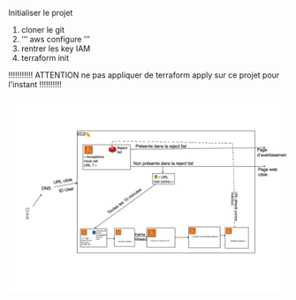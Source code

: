 
Initialiser le projet

1. cloner le git 
2. ’’’ aws configure ’’’
3. rentrer les key IAM
4. terraform init



!!!!!!!!!!! ATTENTION ne pas appliquer de terraform apply sur ce projet pour l'instant !!!!!!!!!!


![alt text](Projet.png)
